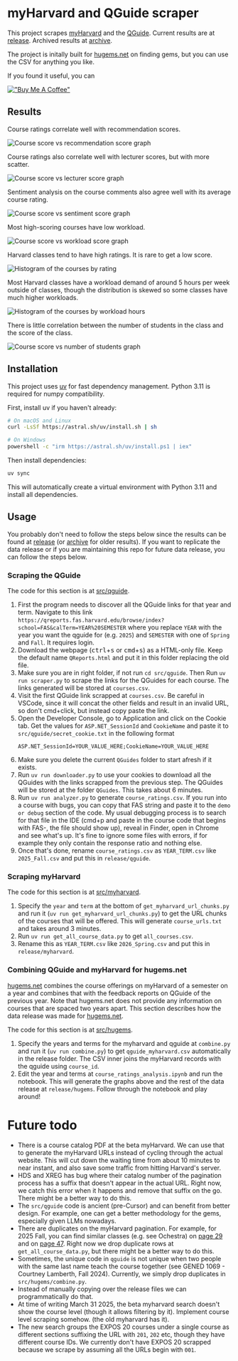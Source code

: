 # myHarvard and QGuide scraper

This project scrapes [myHarvard](https://my.harvard.edu/) and the [QGuide](https://qreports.fas.harvard.edu/). Current results are at [release](./release). Archived results at [archive](./archive).

The project is initally built for [hugems.net](https://jeqcho.github.io/harvard-gems) on finding gems, but you can use the CSV for anything you like.

If you found it useful, you can

[!["Buy Me A Coffee"](https://www.buymeacoffee.com/assets/img/custom_images/orange_img.png)](https://www.buymeacoffee.com/jeqcho)

## Results

Course ratings correlate well with recommendation scores.

![Course score vs recommendation score graph](readme_images/course_vs_rec.png)

Course ratings also correlate well with lecturer scores, but with more scatter.

![Course score vs lecturer score graph](readme_images/course_vs_lecturer.png)

Sentiment analysis on the course comments also agree well with its average course rating.

![Course score vs sentiment score graph](readme_images/course_vs_sentiment.png)

Most high-scoring courses have low workload.

![Course score vs workload score graph](readme_images/course_vs_workload.png)

Harvard classes tend to have high ratings. It is rare to get a low score.

![Histogram of the courses by rating](readme_images/course_score_freq.png)

Most Harvard classes have a workload demand of around 5 hours per week outside of classes, though the distribution is skewed so some classes have much higher workloads.

![Histogram of the courses by workload hours](readme_images/workload_freq.png)

There is little correlation between the number of students in the class and the score of the class.

![Course score vs number of students graph](readme_images/course_vs_num_students.png)

## Installation

This project uses [uv](https://docs.astral.sh/uv/) for fast dependency management. Python 3.11 is required for numpy compatibility.

First, install uv if you haven't already:

```bash
# On macOS and Linux
curl -LsSf https://astral.sh/uv/install.sh | sh

# On Windows
powershell -c "irm https://astral.sh/uv/install.ps1 | iex"
```

Then install dependencies:

```bash
uv sync
```

This will automatically create a virtual environment with Python 3.11 and install all dependencies.

## Usage

You probably don't need to follow the steps below since the results can be found at [release](./release) (or [archive](./archive) for older results). If you want to replicate the data release or if you are maintaining this repo for future data release, you can follow the steps below.


### Scraping the QGuide

The code for this section is at [src/qguide](./src/qguide).

1. First the program needs to discover all the QGuide links for that year and term. Navigate to this link `https://qreports.fas.harvard.edu/browse/index?school=FAS&calTerm=YEAR%20SEMESTER` where you replace `YEAR` with the year you want the qguide for (e.g. `2025`) and `SEMESTER` with one of `Spring` and `Fall`. It requires login.
2. Download the webpage (<kbd>ctrl</kbd>+<kbd>s</kbd> or <kbd>cmd</kbd>+<kbd>s</kbd>) as a HTML-only file. Keep the default name `QReports.html` and put it in this folder replacing the old file.
3. Make sure you are in right folder, if not run `cd src/qguide`. Then Run `uv run scraper.py` to scrape the links for the QGuides for each course. The links generated will be stored at `courses.csv`.
4. Visit the first QGuide link scrapped at `courses.csv`. Be careful in VSCode, since it will concat the other fields and result in an invalid URL, so don't cmd+click, but instead copy paste the link.
5. Open the Developer Console, go to Application and click on the Cookie tab. Get the values for `ASP.NET_SessionId` and `CookieName` and paste it to `src/qguide/secret_cookie.txt` in the following format
   ```text
   ASP.NET_SessionId=YOUR_VALUE_HERE;CookieName=YOUR_VALUE_HERE
   ```
6. Make sure you delete the current `QGuides` folder to start afresh if it exists.
7. Run `uv run downloader.py` to use your cookies to download all the QGuides with the links scrapped from the previous step. The QGuides will be stored at the folder `QGuides`. This takes about 6 minutes.
8. Run `uv run analyzer.py` to generate `course_ratings.csv`. If you run into a course with bugs, you can copy that FAS string and paste it to the `demo or debug` section of the code. My usual debugging process is to search for that file in the IDE (cmd+p and paste in the course code that begins with FAS-, the file should show up), reveal in Finder, open in Chrome and see what's up. It's fine to ignore some files with errors, if for example they only contain the response ratio and nothing else.
9. Once that's done, rename `course_ratings.csv` as `YEAR_TERM.csv` like `2025_Fall.csv` and put this in `release/qguide`.

### Scraping myHarvard

The code for this section is at [src/myharvard](./src/myharvard).

1. Specify the `year` and `term` at the bottom of `get_myharvard_url_chunks.py` and run it (`uv run get_myharvard_url_chunks.py`) to get the URL chunks of the courses that will be offered. This will generate `course_urls.txt` and takes around 3 minutes.
2. Run `uv run get_all_course_data.py` to get `all_courses.csv`.
3. Rename this as `YEAR_TERM.csv` like `2026_Spring.csv` and put this in `release/myharvard`.


### Combining QGuide and myHarvard for hugems.net

[hugems.net](hugems.net) combines the course offerings on myHarvard of a semester on a year and combines that with the feedback reports on QGuide of the previous year. Note that hugems.net does not provide any information on courses that are spaced two years apart. This section describes how the data release was made for [hugems.net](hugems.net).

The code for this section is at [src/hugems](./src/hugems).

1. Specify the years and terms for the myharvard and qguide at `combine.py` and run it (`uv run combine.py`) to get `qguide_myharvard.csv` automatically in the release folder. The CSV inner joins the myHarvard records with the qguide using `course_id`.
2. Edit the year and terms at `course_ratings_analysis.ipynb` and run the notebook. This will generate the graphs above and the rest of the data release at `release/hugems`. Follow through the notebook and play around!


# Future todo

- There is a course catalog PDF at the beta myHarvard. We can use that to generate the myHarvard URLs instead of cycling through the actual website. This will cut down the waiting time from about 10 minutes to near instant, and also save some traffic from hitting Harvard's server.
- HDS and XREG has bug where their catalog number of the pagination process has a suffix that doesn't appear in the actual URL. Right now, we catch this error when it happens and remove that suffix on the go. There might be a better way to do this.
- The `src/qguide` code is ancient (pre-Cursor) and can benefit from better design. For example, one can get a better methodology for the gems, especially given LLMs nowadays.
- There are duplicates on the myHarvard pagination. For example, for 2025 Fall, you can find similar classes (e.g. see Ochestra) on [page 29](https://beta.my.harvard.edu/?q=&school=All&sort=relevance&page=29&Term=2025+Fall&term=All) and on [page 47](https://beta.my.harvard.edu/?q=&school=All&sort=relevance&page=47&Term=2025+Fall&term=All). Right now we drop duplicate rows at `get_all_course_data.py`, but there might be a better way to do this.
- Sometimes, the unique code in `qguide` is not unique when two people with the same last name teach the course together (see GENED 1069 - Courtney Lamberth, Fall 2024). Currently, we simply drop duplicates in `src/hugems/combine.py`.
- Instead of manually copying over the release files we can programmatically do that.
- At time of writing March 31 2025, the beta myharvard search doesn't show the course level (though it allows filtering by it). Implement course level scraping somehow. (the old myharvard has it).
- The new search groups the EXPOS 20 courses under a single course as different sections suffixing the URL with `201`, `202` etc, though they have different course IDs. We currently don't have EXPOS 20 scrapped because we scrape by assuming all the URLs begin with `001`.